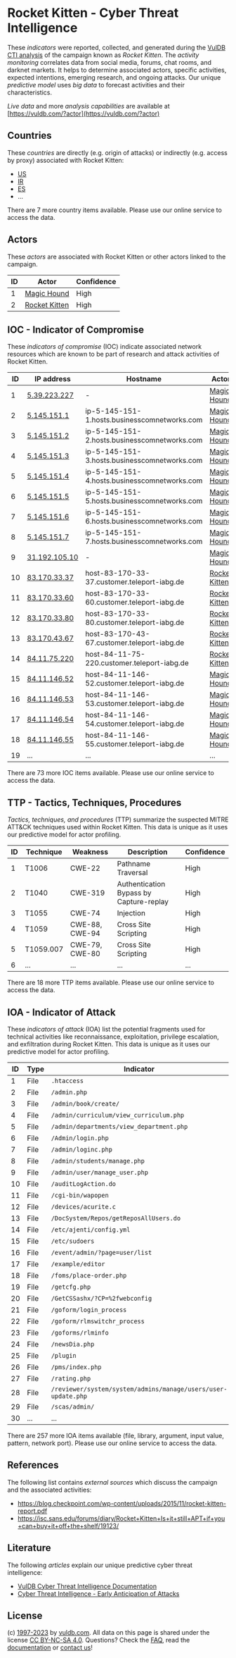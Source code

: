 # Rocket Kitten - Cyber Threat Intelligence

These _indicators_ were reported, collected, and generated during the [VulDB CTI analysis](https://vuldb.com/?kb.cti) of the campaign known as _Rocket Kitten_. The _activity monitoring_ correlates data from social media, forums, chat rooms, and darknet markets. It helps to determine associated actors, specific activities, expected intentions, emerging research, and ongoing attacks. Our unique _predictive model_ uses _big data_ to forecast activities and their characteristics.

_Live data_ and more _analysis capabilities_ are available at [https://vuldb.com/?actor](https://vuldb.com/?actor)

## Countries

These _countries_ are directly (e.g. origin of attacks) or indirectly (e.g. access by proxy) associated with Rocket Kitten:

* [US](https://vuldb.com/?country.us)
* [IR](https://vuldb.com/?country.ir)
* [ES](https://vuldb.com/?country.es)
* ...

There are 7 more country items available. Please use our online service to access the data.

## Actors

These _actors_ are associated with Rocket Kitten or other actors linked to the campaign.

ID | Actor | Confidence
-- | ----- | ----------
1 | [Magic Hound](https://vuldb.com/?actor.magic_hound) | High
2 | [Rocket Kitten](https://vuldb.com/?actor.rocket_kitten) | High

## IOC - Indicator of Compromise

These _indicators of compromise_ (IOC) indicate associated network resources which are known to be part of research and attack activities of Rocket Kitten.

ID | IP address | Hostname | Actor | Confidence
-- | ---------- | -------- | ----- | ----------
1 | [5.39.223.227](https://vuldb.com/?ip.5.39.223.227) | - | [Magic Hound](https://vuldb.com/?actor.magic_hound) | High
2 | [5.145.151.1](https://vuldb.com/?ip.5.145.151.1) | ip-5-145-151-1.hosts.businesscomnetworks.com | [Magic Hound](https://vuldb.com/?actor.magic_hound) | High
3 | [5.145.151.2](https://vuldb.com/?ip.5.145.151.2) | ip-5-145-151-2.hosts.businesscomnetworks.com | [Magic Hound](https://vuldb.com/?actor.magic_hound) | High
4 | [5.145.151.3](https://vuldb.com/?ip.5.145.151.3) | ip-5-145-151-3.hosts.businesscomnetworks.com | [Magic Hound](https://vuldb.com/?actor.magic_hound) | High
5 | [5.145.151.4](https://vuldb.com/?ip.5.145.151.4) | ip-5-145-151-4.hosts.businesscomnetworks.com | [Magic Hound](https://vuldb.com/?actor.magic_hound) | High
6 | [5.145.151.5](https://vuldb.com/?ip.5.145.151.5) | ip-5-145-151-5.hosts.businesscomnetworks.com | [Magic Hound](https://vuldb.com/?actor.magic_hound) | High
7 | [5.145.151.6](https://vuldb.com/?ip.5.145.151.6) | ip-5-145-151-6.hosts.businesscomnetworks.com | [Magic Hound](https://vuldb.com/?actor.magic_hound) | High
8 | [5.145.151.7](https://vuldb.com/?ip.5.145.151.7) | ip-5-145-151-7.hosts.businesscomnetworks.com | [Magic Hound](https://vuldb.com/?actor.magic_hound) | High
9 | [31.192.105.10](https://vuldb.com/?ip.31.192.105.10) | - | [Magic Hound](https://vuldb.com/?actor.magic_hound) | High
10 | [83.170.33.37](https://vuldb.com/?ip.83.170.33.37) | host-83-170-33-37.customer.teleport-iabg.de | [Rocket Kitten](https://vuldb.com/?actor.rocket_kitten) | High
11 | [83.170.33.60](https://vuldb.com/?ip.83.170.33.60) | host-83-170-33-60.customer.teleport-iabg.de | [Rocket Kitten](https://vuldb.com/?actor.rocket_kitten) | High
12 | [83.170.33.80](https://vuldb.com/?ip.83.170.33.80) | host-83-170-33-80.customer.teleport-iabg.de | [Rocket Kitten](https://vuldb.com/?actor.rocket_kitten) | High
13 | [83.170.43.67](https://vuldb.com/?ip.83.170.43.67) | host-83-170-43-67.customer.teleport-iabg.de | [Rocket Kitten](https://vuldb.com/?actor.rocket_kitten) | High
14 | [84.11.75.220](https://vuldb.com/?ip.84.11.75.220) | host-84-11-75-220.customer.teleport-iabg.de | [Rocket Kitten](https://vuldb.com/?actor.rocket_kitten) | High
15 | [84.11.146.52](https://vuldb.com/?ip.84.11.146.52) | host-84-11-146-52.customer.teleport-iabg.de | [Magic Hound](https://vuldb.com/?actor.magic_hound) | High
16 | [84.11.146.53](https://vuldb.com/?ip.84.11.146.53) | host-84-11-146-53.customer.teleport-iabg.de | [Magic Hound](https://vuldb.com/?actor.magic_hound) | High
17 | [84.11.146.54](https://vuldb.com/?ip.84.11.146.54) | host-84-11-146-54.customer.teleport-iabg.de | [Magic Hound](https://vuldb.com/?actor.magic_hound) | High
18 | [84.11.146.55](https://vuldb.com/?ip.84.11.146.55) | host-84-11-146-55.customer.teleport-iabg.de | [Magic Hound](https://vuldb.com/?actor.magic_hound) | High
19 | ... | ... | ... | ...

There are 73 more IOC items available. Please use our online service to access the data.

## TTP - Tactics, Techniques, Procedures

_Tactics, techniques, and procedures_ (TTP) summarize the suspected MITRE ATT&CK techniques used within Rocket Kitten. This data is unique as it uses our predictive model for actor profiling.

ID | Technique | Weakness | Description | Confidence
-- | --------- | -------- | ----------- | ----------
1 | T1006 | CWE-22 | Pathname Traversal | High
2 | T1040 | CWE-319 | Authentication Bypass by Capture-replay | High
3 | T1055 | CWE-74 | Injection | High
4 | T1059 | CWE-88, CWE-94 | Cross Site Scripting | High
5 | T1059.007 | CWE-79, CWE-80 | Cross Site Scripting | High
6 | ... | ... | ... | ...

There are 18 more TTP items available. Please use our online service to access the data.

## IOA - Indicator of Attack

These _indicators of attack_ (IOA) list the potential fragments used for technical activities like reconnaissance, exploitation, privilege escalation, and exfiltration during Rocket Kitten. This data is unique as it uses our predictive model for actor profiling.

ID | Type | Indicator | Confidence
-- | ---- | --------- | ----------
1 | File | `.htaccess` | Medium
2 | File | `/admin.php` | Medium
3 | File | `/admin/book/create/` | High
4 | File | `/admin/curriculum/view_curriculum.php` | High
5 | File | `/admin/departments/view_department.php` | High
6 | File | `/Admin/login.php` | High
7 | File | `/admin/loginc.php` | High
8 | File | `/admin/students/manage.php` | High
9 | File | `/admin/user/manage_user.php` | High
10 | File | `/auditLogAction.do` | High
11 | File | `/cgi-bin/wapopen` | High
12 | File | `/devices/acurite.c` | High
13 | File | `/DocSystem/Repos/getReposAllUsers.do` | High
14 | File | `/etc/ajenti/config.yml` | High
15 | File | `/etc/sudoers` | Medium
16 | File | `/event/admin/?page=user/list` | High
17 | File | `/example/editor` | High
18 | File | `/foms/place-order.php` | High
19 | File | `/getcfg.php` | Medium
20 | File | `/GetCSSashx/?CP=%2fwebconfig` | High
21 | File | `/goform/login_process` | High
22 | File | `/goform/rlmswitchr_process` | High
23 | File | `/goforms/rlminfo` | High
24 | File | `/newsDia.php` | Medium
25 | File | `/plugin` | Low
26 | File | `/pms/index.php` | High
27 | File | `/rating.php` | Medium
28 | File | `/reviewer/system/system/admins/manage/users/user-update.php` | High
29 | File | `/scas/admin/` | Medium
30 | ... | ... | ...

There are 257 more IOA items available (file, library, argument, input value, pattern, network port). Please use our online service to access the data.

## References

The following list contains _external sources_ which discuss the campaign and the associated activities:

* https://blog.checkpoint.com/wp-content/uploads/2015/11/rocket-kitten-report.pdf
* https://isc.sans.edu/forums/diary/Rocket+Kitten+Is+it+still+APT+if+you+can+buy+it+off+the+shelf/19123/

## Literature

The following _articles_ explain our unique predictive cyber threat intelligence:

* [VulDB Cyber Threat Intelligence Documentation](https://vuldb.com/?kb.cti)
* [Cyber Threat Intelligence - Early Anticipation of Attacks](https://www.scip.ch/en/?labs.20201022)

## License

(c) [1997-2023](https://vuldb.com/?kb.changelog) by [vuldb.com](https://vuldb.com/?kb.about). All data on this page is shared under the license [CC BY-NC-SA 4.0](https://creativecommons.org/licenses/by-nc-sa/4.0/). Questions? Check the [FAQ](https://vuldb.com/?kb.faq), read the [documentation](https://vuldb.com/?kb) or [contact us](https://vuldb.com/?contact)!
